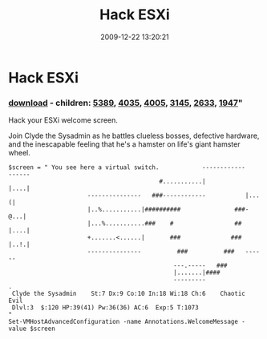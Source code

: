 ﻿---
pid:            1556
parent:         0
children:       5389,4035,4005,3145,2633,1947
poster:         Carter Shanklin
title:          Hack ESXi
date:           2009-12-22 13:20:21
format:         posh
---

# Hack ESXi

### [download](1556.ps1) - children: [5389](5389.md), [4035](4035.md), [4005](4005.md), [3145](3145.md), [2633](2633.md), [1947](1947.md)"

Hack your ESXi welcome screen.

Join Clyde the Sysadmin as he battles clueless bosses, defective hardware, and the inescapable feeling that he's a hamster on life's giant hamster wheel.

```posh
$screen = " You see here a virtual switch.            ------------           ------
                                          #...........|           |....|
                      ---------------   ###------------           |...(|
                      |..%...........|##########               ###-@...|
                      |...%...........###    #                 ## |....|
                      +.......<......|       ###              ### |..!.|
                      ---------------          ###          ###   ------
                                              ---.-----   ###
                                              |.......|####
                                              ---------
.
 Clyde the Sysadmin    St:7 Dx:9 Co:10 In:18 Wi:18 Ch:6    Chaotic Evil
 Dlvl:3  $:120 HP:39(41) Pw:36(36) AC:6  Exp:5 T:1073
"
Set-VMHostAdvancedConfiguration -name Annotations.WelcomeMessage -value $screen

```
